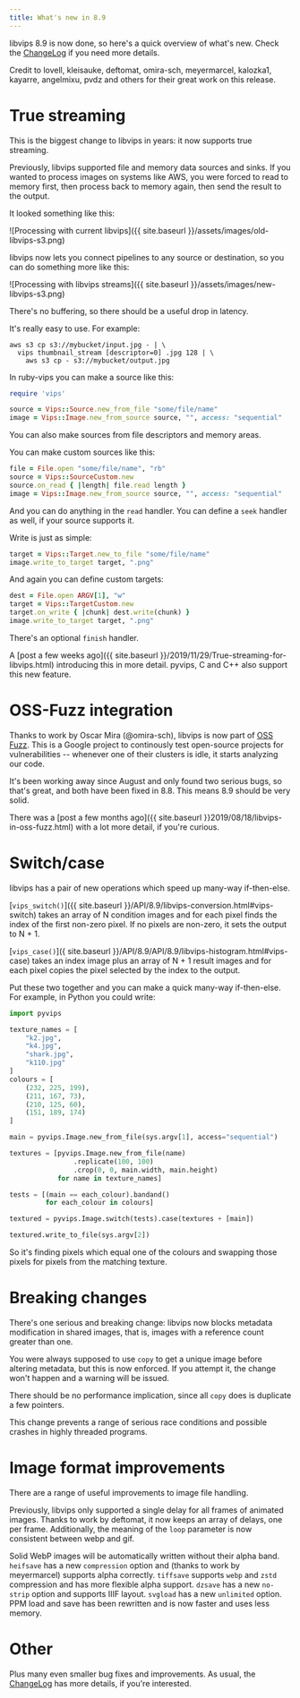 ```yaml
---
title: What's new in 8.9
---
```


libvips 8.9 is now done, so here's a quick overview of what's new. Check
the [ChangeLog](https://github.com/libvips/libvips/blob/master/ChangeLog)
if you need more details.

Credit to lovell, kleisauke, deftomat, omira-sch, meyermarcel, kalozka1,
kayarre, angelmixu, pvdz and others for their great work on this release.

# True streaming

This is the biggest change to libvips in years: it now supports true streaming.

Previously, libvips supported file and memory data sources and sinks. If
you wanted to process images on systems like AWS, you were forced to read
to memory first, then process back to memory again, then send the
result to the output.

It looked something like this:

![Processing with current libvips]({{ site.baseurl
}}/assets/images/old-libvips-s3.png)

libvips now lets you connect pipelines to any source or destination, so
you can do something more like this:

![Processing with libvips streams]({{ site.baseurl
}}/assets/images/new-libvips-s3.png)

There's no buffering, so there should be a useful drop in latency.

It's really easy to use. For example:

```
aws s3 cp s3://mybucket/input.jpg - | \
  vips thumbnail_stream [descriptor=0] .jpg 128 | \
    aws s3 cp - s3://mybucket/output.jpg
```

In ruby-vips you can make a source like this:

```ruby
require 'vips'

source = Vips::Source.new_from_file "some/file/name"
image = Vips::Image.new_from_source source, "", access: "sequential"
```

You can also make sources from file descriptors and memory areas. 

You can make custom sources like this:

```ruby
file = File.open "some/file/name", "rb"
source = Vips::SourceCustom.new
source.on_read { |length| file.read length }
image = Vips::Image.new_from_source source, "", access: "sequential"
```

And you can do anything in the `read` handler. You can define a `seek`
handler as well, if your source supports it. 

Write is just as simple:

```ruby
target = Vips::Target.new_to_file "some/file/name"
image.write_to_target target, ".png"
```

And again you can define custom targets:

```ruby
dest = File.open ARGV[1], "w"
target = Vips::TargetCustom.new
target.on_write { |chunk| dest.write(chunk) }
image.write_to_target target, ".png"
```

There's an optional `finish` handler. 

A [post a few weeks ago]({{ site.baseurl
}}/2019/11/29/True-streaming-for-libvips.html) introducing this in more
detail. pyvips, C and C++ also support this new feature.

# OSS-Fuzz integration

Thanks to work by Oscar Mira (@omira-sch), libvips is now part of [OSS
Fuzz](https://github.com/google/oss-fuzz). This is a Google project to
continously test open-source projects for vulnerabilities -- whenever one of
their clusters is idle, it starts analyzing our code.

It's been working away since August and only found two serious bugs, so that's
great, and both have been fixed in 8.8. This means 8.9 should be very solid.

There was a [post a few months ago]({{ site.baseurl
}}2019/08/18/libvips-in-oss-fuzz.html) with a lot more detail, if you're
curious.

# Switch/case

libvips has a pair of new operations which speed up many-way if-then-else.

[`vips_switch()`]({{ site.baseurl
}}/API/8.9/libvips-conversion.html#vips-switch) takes an array of N condition
images and for each pixel finds the index of the first non-zero pixel. If no
pixels are non-zero, it sets the output to N + 1.

[`vips_case()`]({ site.baseurl
}}/API/8.9/API/8.9/libvips-histogram.html#vips-case)
takes an index image plus an array of N + 1 result images and for each
pixel copies the pixel selected by the index to the output. 

Put these two together and you can make a quick many-way if-then-else. For
example, in Python you could write:

```python
import pyvips

texture_names = [
    "k2.jpg",
    "k4.jpg",
    "shark.jpg",
    "k110.jpg"
]
colours = [
    (232, 225, 199),
    (211, 167, 73),
    (210, 125, 60),
    (151, 189, 174)
]

main = pyvips.Image.new_from_file(sys.argv[1], access="sequential")

textures = [pyvips.Image.new_from_file(name)
                .replicate(100, 100)
                .crop(0, 0, main.width, main.height)
            for name in texture_names]

tests = [(main == each_colour).bandand()
         for each_colour in colours]

textured = pyvips.Image.switch(tests).case(textures + [main])

textured.write_to_file(sys.argv[2])
```

So it's finding pixels which equal one of the colours and swapping those pixels
for pixels from the matching texture.

# Breaking changes

There's one serious and breaking change: libvips now blocks metadata
modification in shared images, that is, images with a reference count
greater than one.

You were always supposed to use `copy` to get a unique image before altering
metadata, but this is now enforced. If you attempt it, the change won't happen
and a warning will be issued.

There should be no performance implication, since all `copy` does is
duplicate a few pointers.

This change prevents a range of serious race conditions and possible crashes 
in highly threaded programs.

# Image format improvements

There are a range of useful improvements to image file handling. 

Previously, libvips only supported a single delay for all frames of animated
images. Thanks to work by deftomat, it now keeps an array of delays, one per
frame. Additionally, the meaning of the `loop` parameter is now consistent
between webp and gif.

Solid WebP images will be automatically written without their alpha band.
`heifsave` has a new `compression` option and (thanks to work by meyermarcel)
supports alpha correctly. `tiffsave` supports `webp` and `zstd` compression
and has more flexible alpha support. `dzsave` has a new `no-strip` option
and supports IIIF layout. `svgload` has a new `unlimited` option. PPM load and
save has been rewritten and is now faster and uses less memory.

# Other

Plus many even smaller bug fixes and improvements. As usual, the 
[ChangeLog](https://github.com/libvips/libvips/blob/master/ChangeLog)
has more details, if you're interested.
